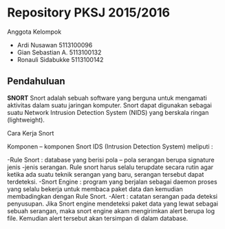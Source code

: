 # Repository PKSJ 2015/2016


Anggota Kelompok
- Ardi Nusawan      5113100096
- Gian Sebastian A. 5113100132
- Ronauli Sidabukke 5113100142 

## Pendahuluan
**SNORT**
Snort adalah sebuah software yang berguna untuk mengamati aktivitas dalam suatu jaringan komputer. Snort dapat digunakan sebagai suatu Network Intrusion Detection System (NIDS) yang berskala ringan (lightweight).

Cara Kerja Snort




Komponen – komponen Snort IDS (Intrusion Detection System) meliputi :

-Rule Snort : database yang berisi pola – pola serangan berupa signature jenis -jenis serangan. Rule snort harus selalu terupdate secara rutin agar ketika ada suatu teknik serangan yang baru, serangan tersebut dapat terdeteksi.
-Snort Engine : program yang berjalan sebagai daemon proses yang selalu bekerja untuk membaca paket data dan kemudian membadingkan dengan Rule Snort.
-Alert : catatan serangan pada deteksi penyusupan. Jika Snort engine mendeteksi paket data yang lewat sebagai sebuah serangan, maka snort engine akam mengirimkan alert berupa log file. Kemudian alert tersebut akan tersimpan di dalam database.
